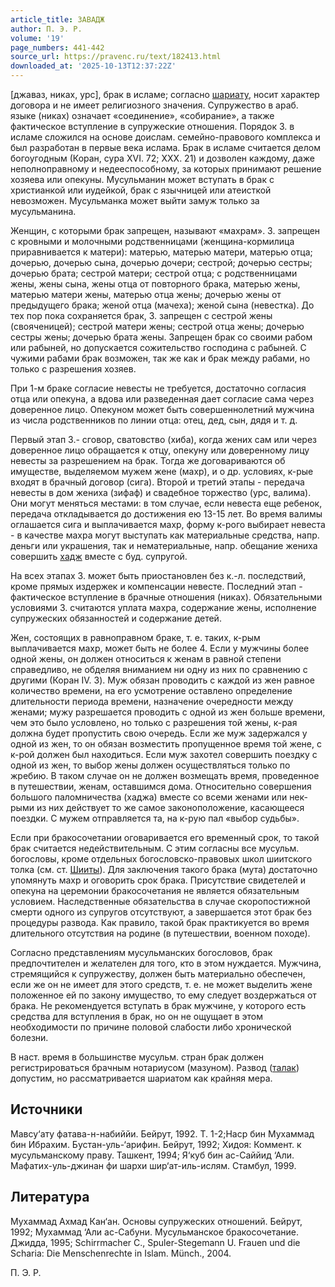 ```yaml
---
article_title: ЗАВАДЖ
author: П. Э. Р.
volume: '19'
page_numbers: 441-442
source_url: https://pravenc.ru/text/182413.html
downloaded_at: '2025-10-13T12:37:22Z'
---
```


[джаваз, никах, урс], брак в исламе; согласно [шариату](https://pravenc.ru/text/шариату.html), носит характер договора и не имеет религиозного значения. Супружество в араб. языке (никах) означает «соединение», «собирание», а также фактическое вступление в супружеские отношения. Порядок З. в исламе сложился на основе доислам. семейно-правового комплекса и был разработан в первые века ислама. Брак в исламе считается делом богоугодным (Коран, сура XVI. 72; XXX. 21) и дозволен каждому, даже неполноправному и недееспособному, за которых принимают решение хозяева или опекуны. Мусульманин может вступать в брак с христианкой или иудейкой, брак с язычницей или атеисткой невозможен. Мусульманка может выйти замуж только за мусульманина.

Женщин, с которыми брак запрещен, называют «махрам». З. запрещен с кровными и молочными родственницами (женщина-кормилица приравнивается к матери): матерью, матерью матери, матерью отца; дочерью, дочерью сына, дочерью дочери; сестрой; дочерью сестры; дочерью брата; сестрой матери; сестрой отца; с родственницами жены, жены сына, жены отца от повторного брака, матерью жены, матерью матери жены, матерью отца жены; дочерью жены от предыдущего брака; женой отца (мачеха); женой сына (невестка). До тех пор пока сохраняется брак, З. запрещен с сестрой жены (свояченицей); сестрой матери жены; сестрой отца жены; дочерью сестры жены; дочерью брата жены. Запрещен брак со своими рабом или рабыней, но допускается сожительство господина с рабыней. С чужими рабами брак возможен, так же как и брак между рабами, но только с разрешения хозяев.

При 1-м браке согласие невесты не требуется, достаточно согласия отца или опекуна, а вдова или разведенная дает согласие сама через доверенное лицо. Опекуном может быть совершеннолетний мужчина из числа родственников по линии отца: отец, дед, сын, дядя и т. д.

Первый этап З.- сговор, сватовство (хиба), когда жених сам или через доверенное лицо обращается к отцу, опекуну или доверенному лицу невесты за разрешением на брак. Тогда же договариваются об имуществе, выделяемом мужем жене (махр), и о др. условиях, к-рые входят в брачный договор (сига). Второй и третий этапы - передача невесты в дом жениха (зифаф) и свадебное торжество (урс, валима). Они могут меняться местами: в том случае, если невеста еще ребенок, передача откладывается до достижения ею 13-15 лет. Во время валимы оглашается сига и выплачивается махр, форму к-рого выбирает невеста - в качестве махра могут выступать как материальные средства, напр. деньги или украшения, так и нематериальные, напр. обещание жениха совершить [хадж](https://pravenc.ru/text/хадж.html) вместе с буд. супругой.

На всех этапах З. может быть приостановлен без к.-л. последствий, кроме прямых издержек и компенсации невесте. Последний этап - фактическое вступление в брачные отношения (никах). Обязательными условиями З. считаются уплата махра, содержание жены, исполнение супружеских обязанностей и содержание детей.

Жен, состоящих в равноправном браке, т. е. таких, к-рым выплачивается махр, может быть не более 4. Если у мужчины более одной жены, он должен относиться к женам в равной степени справедливо, не обделяя вниманием ни одну из них по сравнению с другими (Коран IV. 3). Муж обязан проводить с каждой из жен равное количество времени, на его усмотрение оставлено определение длительности периода времени, назначение очередности между женами; мужу разрешается проводить с одной из жен больше времени, чем это было условлено, но только с разрешения той жены, к-рая должна будет пропустить свою очередь. Если же муж задержался у одной из жен, то он обязан возместить пропущенное время той жене, с к-рой должен был находиться. Если муж захотел совершить поездку с одной из жен, то выбор жены должен осуществляться только по жребию. В таком случае он не должен возмещать время, проведенное в путешествии, женам, оставшимся дома. Относительно совершения большого паломничества (хаджа) вместе со всеми женами или нек-рыми из них действует то же самое законоположение, касающееся поездки. С мужем отправляется та, на к-рую пал «выбор судьбы».

Если при бракосочетании оговаривается его временный срок, то такой брак считается недействительным. С этим согласны все мусульм. богословы, кроме отдельных богословско-правовых школ шиитского толка (см. ст. [Шииты](https://pravenc.ru/text/Шииты.html)). Для заключения такого брака (мута) достаточно упомянуть махр и оговорить срок брака. Присутствие свидетелей и опекуна на церемонии бракосочетания не является обязательным условием. Наследственные обязательства в случае скоропостижной смерти одного из супругов отсутствуют, а завершается этот брак без процедуры развода. Как правило, такой брак практикуется во время длительного отсутствия на родине (в путешествии, военном походе).

Согласно представлениям мусульманских богословов, брак предпочтителен и желателен для того, кто в этом нуждается. Мужчина, стремящийся к супружеству, должен быть материально обеспечен, если же он не имеет для этого средств, т. е. не может выделить жене положенное ей по закону имущество, то ему следует воздержаться от брака. Не рекомендуется вступать в брак мужчине, у которого есть средства для вступления в брак, но он не ощущает в этом необходимости по причине половой слабости либо хронической болезни.

В наст. время в большинстве мусульм. стран брак должен регистрироваться брачным нотариусом (мазуном). Развод ([талак](https://pravenc.ru/text/талак.html)) допустим, но рассматривается шариатом как крайняя мера.

## Источники

Мавсу‘ату фатава-н-набиййи. Бейрут, 1992. Т. 1-2;Наср бин Мухаммад бин Ибрахим. Бустан-уль-‘арифин. Бейрут, 1992; Хидоя: Коммент. к мусульманскому праву. Ташкент, 1994; Я‘куб бин ас-Саййид ‘Али. Мафатих-уль-джинан фи шархи шир‘ат-иль-ислям. Стамбул, 1999.

## Литература

Мухаммад Ахмад Кан‘ан. Основы супружеских отношений. Бейрут, 1992; Мухаммад ‘Али ас-Сабуни. Мусульманское бракосочетание. Джидда, 1995; Schirrmacher C., Spuler-Stegemann U. Frauen und die Scharia: Die Menschenrechte in Islam. Münch., 2004.

П. Э. Р.
